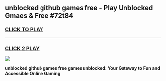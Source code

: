 
## unblocked github games free - Play Unblocked Gmaes & Free #72t84
<h3>
<a href="https://news.freeplayer.one?title=unblocked_github_games_free&ref=24F">CLICK TO PLAY</a></h3>
<hr>

<h3>
<a href="https://news.freeplayer.one?title=unblocked_github_games_free&ref=24F">CLICK 2 PLAY</a>
  
</h3>

<a href="https://news.freeplayer.one?title=unblocked_github_games_free&ref=24F/"><img src="https://clearcache.store/games.png"></a>


**unblocked github games free games unblocked: Your Gateway to Fun and Accessible Online Gaming**
